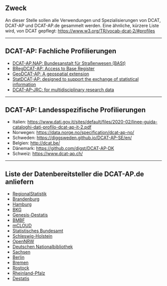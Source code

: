 ## Zweck

An dieser Stelle sollen alle Verwendungen und Spezialisierungen von DCAT, DCAT-AP und DCAT-AP.de gesammelt werden. 
Eine ähnliche, kürzere Liste wird, von DCAT gepflegt: https://www.w3.org/TR/vocab-dcat-2/#profiles

---

## DCAT-AP: Fachliche Profilierungen

 - [DCAT-AP.NAP: Bundesanstalt für Straßenwesen (BASt)](https://www.its-platform.eu/highlights/harmonised-metadata-national-access-points)
 - [BRegDCAT-AP: Access to Base Register](https://joinup.ec.europa.eu/sites/default/files/document/2020-05/SC380_D02.01_Final%20Specification%20of%20the%20BRegDCAT-AP_v1.02.docx)
 - [GeoDCAT-AP: A geospatial extension](https://semiceu.github.io/GeoDCAT-AP/releases/2.0.0/)
 - [StatDCAT-AP: designed to support the exchange of statistical information](https://github.com/SEMICeu/StatDCAT-AP)
 - [DCAT-AP-JRC: for multidisciplinary research data](https://ec-jrc.github.io/dcat-ap-jrc/)

---

## DCAT-AP: Landesspezifische Profilierungen

 - Italien:  https://www.dati.gov.it/sites/default/files/2020-02/linee-guida-cataloghi-dati-profilo-dcat-ap-it-2.pdf
 - Norwegen: https://data.norge.no/specification/dcat-ap-no/
 - Schweden: https://diggsweden.github.io/DCAT-AP-SE/en/
 - Belgien:  http://dcat.be/
 - Dänemark: https://github.com/digst/DCAT-AP-DK
 - Schweiz:  https://www.dcat-ap.ch/

---

## Liste der Datenbereitsteller die DCAT-AP.de anliefern

 - [RegionalStatistik](https://www.regionalstatistik.de)
 - [Brandenburg](https://datenadler.de/)
 - [Hamburg](http://transparenz.hamburg.de/)
 - [BKG](https://gdz.bkg.bund.de/index.php/default/open-data.html)
 - [Genesis-Destatis](https://www-genesis.destatis.de/genesis/online)
 - [BMBF](https://www.datenportal.bmbf.de/portal/de/index.html)
 - [mCLOUD](https://www.mcloud.de/)
 - [Statistisches Bundesamt](http://www.destatis.de)
 - [Schleswig-Holstein](https://opendata.schleswig-holstein.de)
 - [OpenNRW](https://open.nrw/)
 - [Deutschen Nationalbibliothek](https://d-nb.info/)
 - [Sachsen](https://www.opendata.sachsen.de/)
 - [Berlin](https://daten.berlin.de/)
 - [Bremen](https://transparenz.bremen.de/)
 - [Rostock](https://www.opendata-hro.de/)
 - [Rheinland-Pfalz](https://daten.rlp.de/)
 - [Destatis](https://www.destatis.de/DE/Service/OpenData/_inhalt.html) 
